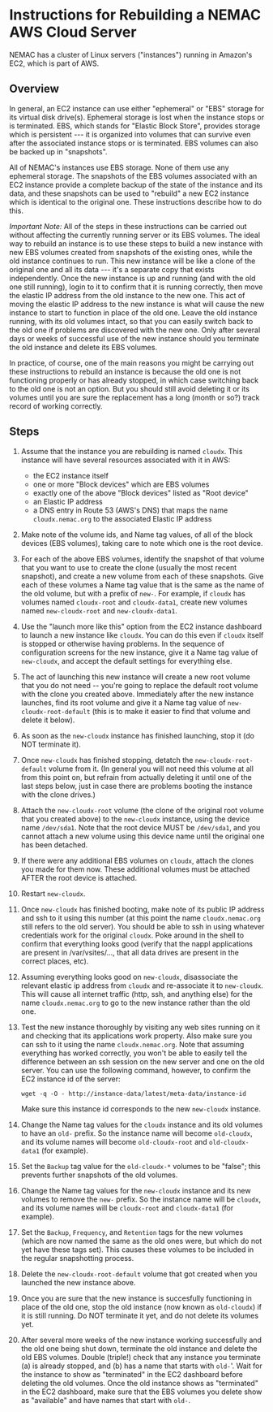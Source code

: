 Instructions for Rebuilding a NEMAC AWS Cloud Server
====================================================

NEMAC has a cluster of Linux servers ("instances") running in Amazon's
EC2, which is part of AWS.

Overview
--------

In general, an EC2 instance can use either "ephemeral" or "EBS"
storage for its virtual disk drive(s).  Ephemeral storage is lost when
the instance stops or is terminated.  EBS, which stands for "Elastic
Block Store", provides storage which is persistent --- it is organized
into volumes that can survive even after the associated instance stops
or is terminated.  EBS volumes can also be backed up in "snapshots".

All of NEMAC's instances use EBS storage.  None of them use any
ephemeral storage.  The snapshots of the EBS volumes associated with
an EC2 instance provide a complete backup of the state of the instance
and its data, and these snapshots can be used to "rebuild" a new EC2
instance which is identical to the original one.  These instructions
describe how to do this.

*Important Note:* All of the steps in these instructions can be
carried out without affecting the currently running server or its EBS
volumes.  The ideal way to rebuild an instance is to use these steps
to build a new instance with new EBS volumes created from snapshots of
the existing ones, while the old instance continues to run.  This new
instance will be like a clone of the original one and all its data ---
it's a separate copy that exists independently.  Once the new instance
is up and running (and with the old one still running), login to it to
confirm that it is running correctly, then move the elastic IP address
from the old instance to the new one.  This act of moving the elastic
IP address to the new instance is what will cause the new instance to
start to function in place of the old one. Leave the old instance
running, with its old volumes intact, so that you can easily switch
back to the old one if problems are discovered with the new one.  Only
after several days or weeks of successful use of the new instance
should you terminate the old instance and delete its EBS volumes.

In practice, of course, one of the main reasons you might be carrying
out these instructions to rebuild an instance is because the old one
is not functioning properly or has already stopped, in which case
switching back to the old one is not an option.  But you should still
avoid deleting it or its volumes until you are sure the replacement
has a long (month or so?) track record of working correctly.


Steps
-----

1. Assume that the instance you are rebuilding is named `cloudx`.
   This instance will have several resources associated with it
   in AWS:  

   * the EC2 instance itself
   * one or more "Block devices" which are EBS volumes
   * exactly one of the above "Block devices" listed as "Root device"
   * an Elastic IP address
   * a DNS entry in Route 53 (AWS's DNS) that maps the name `cloudx.nemac.org`
     to the associated Elastic IP address

1. Make note of the volume ids, and Name tag values, of all of the
   block devices (EBS volumes), taking care to note which one is the
   root device.
   
1. For each of the above EBS volumes, identify the snapshot of that
   volume that you want to use to create the clone (usually the most
   recent snapshot), and create a new volume from each of these
   snapshots.  Give each of these volumes a Name tag value that is the
   same as the name of the old volume, but with a prefix of `new-`.
   For example, if `cloudx` has volumes named `cloudx-root` and
   `cloudx-data1`, create new volumes named `new-cloudx-root` and
   `new-cloudx-data1`.
   
1. Use the "launch more like this" option from the EC2 instance
   dashboard to launch a new instance like `cloudx`.  You can do this
   even if `cloudx` itself is stopped or otherwise having problems.
   In the sequence of configuration screens for the new instance, give
   it a Name tag value of `new-cloudx`, and accept the default
   settings for everything else.

1. The act of launching this new instance will create a new root
   volume that you do not need -- you're going to replace the default
   root volume with the clone you created above.  Immediately after
   the new instance launches, find its root volume and give it a Name
   tag value of `new-cloudx-root-default` (this is to make it easier
   to find that volume and delete it below).
   
1. As soon as the `new-cloudx` instance has finished launching, stop it
   (do NOT terminate it).
   
1. Once `new-cloudx` has finished stopping, detatch the
   `new-cloudx-root-default` volume from it.  (In general you will not
   need this volume at all from this point on, but refrain from
   actually deleting it until one of the last steps below, just in
   case there are problems booting the instance with the clone
   drives.)
   
1. Attach the `new-cloudx-root` volume (the clone of the original root
   volume that you created above) to the `new-cloudx` instance, using
   the device name `/dev/sda1`.  Note that the root device MUST be
   `/dev/sda1`, and you cannot attach a new volume using this device
   name until the original one has been detached.
   
1. If there were any additional EBS volumes on `cloudx`, attach the
   clones you made for them now.  These additional volumes must be
   attached AFTER the root device is attached.
   
1. Restart `new-cloudx`.

1. Once `new-cloudx` has finished booting, make note of its public IP
   address and ssh to it using this number (at this point the name
   `cloudx.nemac.org` still refers to the old server).  You should be
   able to ssh in using whatever credentials work for the original
   `cloudx`.  Poke around in the shell to confirm that everything
   looks good (verify that the nappl applications are present in
   /var/vsites/..., that all data drives are present in the correct
   places, etc).
   
1. Assuming everything looks good on `new-cloudx`, disassociate the
   relevant elastic ip address from `cloudx` and re-associate it to
   `new-cloudx`.  This will cause all internet traffic (http, ssh, and
   anything else) for the name `cloudx.nemac.org` to go to the new
   instance rather than the old one.

1. Test the new instance thoroughly by visiting any web sites running
   on it and checking that its applications work property.  Also make
   sure you can ssh to it using the name `cloudx.nemac.org`.  Note
   that assuming everything has worked correctly, you won't be able to
   easily tell the difference between an ssh session on the new server
   and one on the old server.  You can use the following command,
   however, to confirm the EC2 instance id of the server:
   
   ```
   wget -q -O - http://instance-data/latest/meta-data/instance-id
   ```
       
   Make sure this instance id corresponds to the new `new-cloudx`
   instance.
   
1. Change the Name tag values for the `cloudx` instance and its old
   volumes to have an `old-` prefix.  So the instance name will become
   `old-cloudx`, and its volume names will become `old-cloudx-root`
   and `old-cloudx-data1` (for example).
   
1. Set the `Backup` tag value for the `old-cloudx-*` volumes to be
   "false"; this prevents further snapshots of the old volumes.
   
1. Change the Name tag values for the `new-cloudx` instance and its
   new volumes to remove the `new-` prefix.  So the instance name will
   be `cloudx`, and its volume names will be `cloudx-root` and
   `cloudx-data1` (for example).

1. Set the `Backup`, `Frequency`, and `Retention` tags for the new
   volumes (which are now named the same as the old ones were, but
   which do not yet have these tags set).  This causes these volumes
   to be included in the regular snapshotting process.
   
1. Delete the `new-cloudx-root-default` volume that got created when
   you launched the new instance above.
   
1. Once you are sure that the new instance is succesfully functioning
   in place of the old one, stop the old instance (now known as
   `old-cloudx`) if it is still running.  Do NOT terminate it yet, and
   do not delete its volumes yet.
   
1. After several more weeks of the new instance working successfully
   and the old one being shut down, terminate the old instance and
   delete the old EBS volumes.  Double (triple!) check that any
   instance you terminate (a) is already stopped, and (b) has a name
   that starts with `old-`'.  Wait for the instance to show as
   "terminated" in the EC2 dashboard before deleting the old volumes.
   Once the old instance shows as "terminated" in the EC2 dashboard,
   make sure that the EBS volumes you delete show as "available" and
   have names that start with `old-`.

